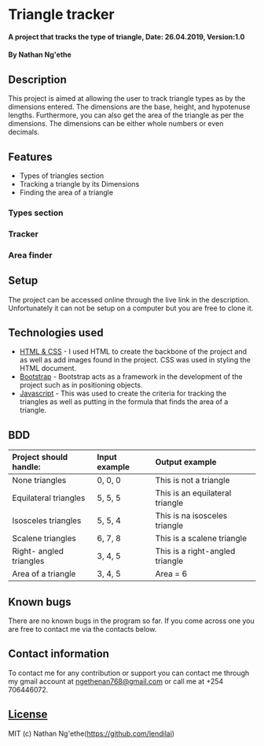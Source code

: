 # Triangle tracker
#### A project that tracks the type of triangle, Date: 26.04.2019, Version:1.0
#### By **Nathan Ng'ethe**

## Description
This project is aimed at allowing the user to track triangle types as by the dimensions entered. The dimensions are the base, height, and hypotenuse lengths. Furthermore, you can also get the area of the triangle as per the dimensions. The dimensions can be either whole numbers or even decimals.

## Features
* Types of triangles section
* Tracking a triangle by its Dimensions
* Finding the area of a triangle

### Types section
### Tracker
### Area finder

## Setup
The project can be accessed online through the live link in the description. Unfortunately it can not be setup on a computer but you are free to clone it.

## Technologies used
- [HTML & CSS](https://www.w3schools.com/html/html_css.asp) - I used HTML to create the backbone of the project and as well as add images found in the project. CSS was used in styling the HTML document.
- [Bootstrap](https://getbootstrap.com/) - Bootstrap acts as a framework in the development of the project such as in positioning objects.
- [Javascript](https://en.wikipedia.org/wiki/JavaScript) - This was used to create the criteria for tracking the triangles as well as putting in the formula that finds the area of a triangle.

## BDD
  | Project should handle:     | Input example     | Output example   |
  | :------------- | :------------- | :------------- |
  | None triangles       | 0, 0, 0       | This is not a triangle  |
  | Equilateral triangles  | 5, 5, 5   | This is an equilateral triangle |
  | Isosceles triangles  | 5, 5, 4  | This is na isosceles triangle  |
  | Scalene triangles  | 6, 7, 8 | This is a scalene triangle  |
  | Right- angled triangles  | 3, 4, 5  | This is a right-angled triangle  |
  | Area of a triangle  | 3, 4, 5 | Area = 6 |


## Known bugs
There are no known bugs in the program so far. If you come across one you are free to contact me via the contacts below.

## Contact information
To contact me for any contribution or support you can contact me through my gmail account at ngethenan768@gmail.com or call me at +254 706446072.

## [License](https://github.com/lendilai/Triangle-tracker/blob/master/LICENSE.txt)
MIT (c) Nathan Ng'ethe(https://github.com/lendilai)
